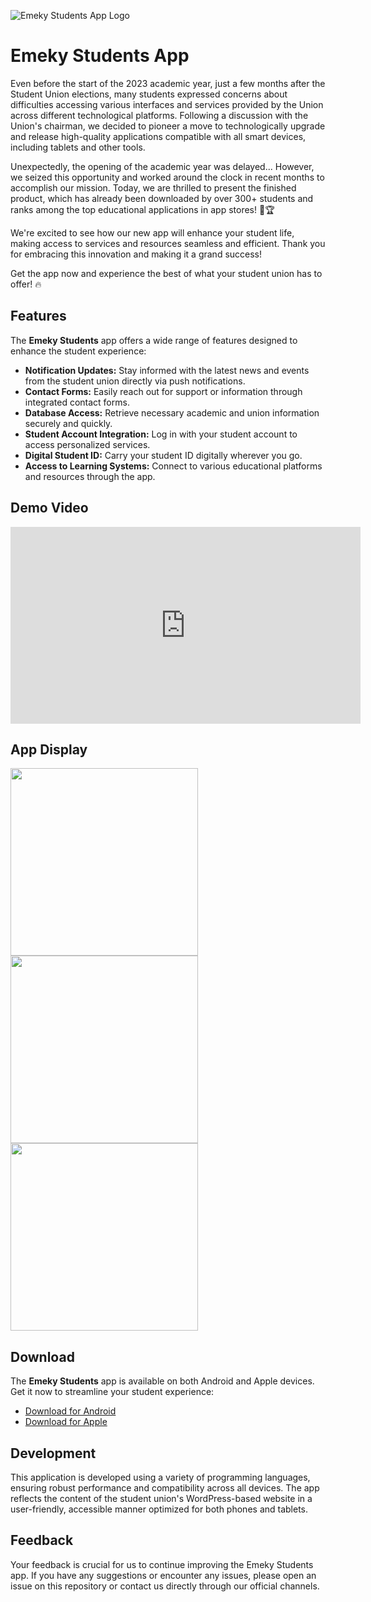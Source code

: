 ![Emeky Students App Logo](https://i.imagesup.co/images2/1df26ff33c559004b5208e031ceaa978e4e6f141.png)

# Emeky Students App
Even before the start of the 2023 academic year, just a few months after the Student Union elections, many students expressed concerns about difficulties accessing various interfaces and services provided by the Union across different technological platforms. Following a discussion with the Union's chairman, we decided to pioneer a move to technologically upgrade and release high-quality applications compatible with all smart devices, including tablets and other tools.

Unexpectedly, the opening of the academic year was delayed... However, we seized this opportunity and worked around the clock in recent months to accomplish our mission. Today, we are thrilled to present the finished product, which has already been downloaded by over 300+ students and ranks among the top educational applications in app stores! 📲🏆

We're excited to see how our new app will enhance your student life, making access to services and resources seamless and efficient. Thank you for embracing this innovation and making it a grand success!

Get the app now and experience the best of what your student union has to offer! 🔥

## Features
The **Emeky Students** app offers a wide range of features designed to enhance the student experience:
- **Notification Updates:** Stay informed with the latest news and events from the student union directly via push notifications.
- **Contact Forms:** Easily reach out for support or information through integrated contact forms.
- **Database Access:** Retrieve necessary academic and union information securely and quickly.
- **Student Account Integration:** Log in with your student account to access personalized services.
- **Digital Student ID:** Carry your student ID digitally wherever you go.
- **Access to Learning Systems:** Connect to various educational platforms and resources through the app.

## Demo Video
<iframe width="560" height="315" src="https://www.youtube.com/embed/UFjF4XP2_ZM?si=4K_enfeZU78TKaIH" title="YouTube video player" frameborder="0" allow="accelerometer; autoplay; clipboard-write; encrypted-media; gyroscope; picture-in-picture; web-share" referrerpolicy="strict-origin-when-cross-origin" allowfullscreen></iframe>

## App Display
<p float="left">
  <img src="https://play-lh.googleusercontent.com/Kx0U84QHYtPFfXUZBNguJntY3M6W_VHkBiWDt6c6N_KjzSYR7dD38tl8NcfuiOpSzyw=w2560-h1440-rw" width="300" />
  <img src="https://play-lh.googleusercontent.com/oFf86eej7zy8pBlhQdpp91I2-IMBv8PdB9e6X_nkXnlnnWu6cYIPpcDqHb6GQlUUfFw=w2560-h1440-rw" width="300" /> 
  <img src="https://play-lh.googleusercontent.com/jzkPhN-3QuxkJhD1wEe5axCdGgtEOouAbQiNC-ts6fVqr_JYDUmDHhkm4RgAZZnZBgM=w2560-h1440-rw" width="300" />
</p>

## Download
The **Emeky Students** app is available on both Android and Apple devices. Get it now to streamline your student experience:
- [Download for Android](https://play.google.com/store/apps/details?id=co.median.android.xnqrpb)
- [Download for Apple](https://apps.apple.com/il/app/%D7%90%D7%92%D7%95%D7%93%D7%AA-%D7%94%D7%A1%D7%98%D7%95%D7%93%D7%A0%D7%98%D7%99%D7%9D-%D7%A2%D7%9E%D7%A7-%D7%99%D7%96%D7%A8%D7%A2%D7%90%D7%9C/id6474135178?platform=iphone)

## Development
This application is developed using a variety of programming languages, ensuring robust performance and compatibility across all devices. The app reflects the content of the student union's WordPress-based website in a user-friendly, accessible manner optimized for both phones and tablets.

## Feedback
Your feedback is crucial for us to continue improving the Emeky Students app. If you have any suggestions or encounter any issues, please open an issue on this repository or contact us directly through our official channels.
